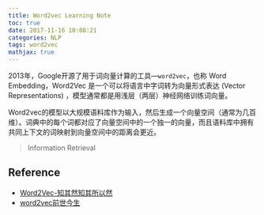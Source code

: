 ```yaml
---
title: Word2vec Learning Note
toc: true
date: 2017-11-16 10:08:21
categories: NLP
tags: word2vec
mathjax: true
---
```


<script type="text/x-mathjax-config">
  MathJax.Hub.Config({
    extensions: ["tex2jax.js"],
    jax: ["input/TeX"],
    tex2jax: {
      inlineMath: [ ['$','$'], ['\\(','\\)'] ],
      displayMath: [ ['$$','$$']],
      processEscapes: true
    }
  });
</script>
<script type="text/javascript" src="https://cdn.mathjax.org/mathjax/latest/MathJax.js?config=TeX-AMS_HTML,http://myserver.com/MathJax/config/local/local.js">
</script>

2013年，Google开源了用于词向量计算的工具—`word2vec`，也称 Word Embedding，Word2Vec 是一个可以将语言中字词转为向量形式表达 (Vector Representations) ，模型通常都是用浅层（两层）神经网络训练词向量。
<!-- more -->


Word2vec的模型以大规模语料库作为输入，然后生成一个向量空间（通常为几百维）。词典中的每个词都对应了向量空间中的一个独一的向量，而且语料库中拥有共同上下文的词映射到向量空间中的距离会更近。

> Information Retrieval

## Reference

- [Word2Vec-知其然知其所以然][1]
- [word2vec前世今生][2]

[1]: https://www.zybuluo.com/Dounm/note/591752#word2vec-知其然知其所以然
[2]: https://whiskytina.github.io/word2vec.html
